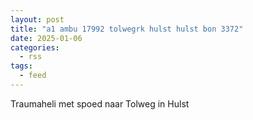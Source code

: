 ```yaml
---
layout: post
title: "a1 ambu 17992 tolwegrk hulst hulst bon 3372"
date: 2025-01-06
categories: 
  - rss
tags: 
  - feed
---
```


Traumaheli met spoed naar Tolweg in Hulst
